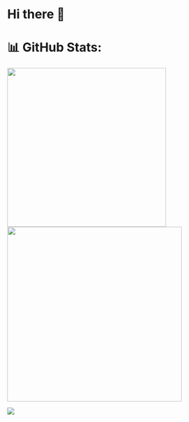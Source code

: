 # Hi there 👋

# 📊 GitHub Stats:
<img src="https://github-readme-stats-wheat-two-53.vercel.app/api?username=Dev-Murilo&theme=tokyonight&hide_border=false&include_all_commits=false&count_private=false"  width="364px" />                    <img src="https://github-readme-streak-stats.herokuapp.com/?user=Dev-Murilo&theme=tokyonight&hide_border=false"  width="400px" />

![](https://github-readme-stats-wheat-two-53.vercel.app/api/top-langs/?username=Dev-Murilo&theme=tokyonight&hide_border=false&include_all_commits=false&count_private=false&layout=compact)

<!--
**Dev-Murilo/Dev-Murilo** is a ✨ _special_ ✨ repository because its `README.md` (this file) appears on your GitHub profile.

Here are some ideas to get you started:

- 🔭 I’m currently working on ...
- 🌱 I’m currently learning ...
- 👯 I’m looking to collaborate on ...
- 🤔 I’m looking for help with ...
- 💬 Ask me about ...
- 📫 How to reach me: ...
- 😄 Pronouns: ...
- ⚡ Fun fact: ...
-->
